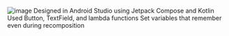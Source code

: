 ![image](https://github.com/user-attachments/assets/199f44de-2448-4419-a57f-9a9bafe73f0e)
Designed in Android Studio using Jetpack Compose and Kotlin
Used Button, TextField, and lambda functions
Set variables that remember even during recomposition
